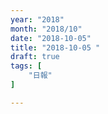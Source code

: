 ```yaml
---
year: "2018"
month: "2018/10"
date: "2018-10-05"
title: "2018-10-05 "
draft: true
tags: [
    "日報"
]

---
```


